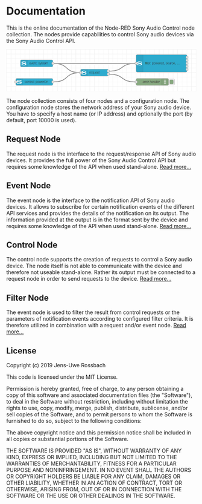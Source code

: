# Documentation
This is the online documentation of the Node-RED Sony Audio Control node collection. The nodes provide capabilities to control Sony audio devices via the Sony Audio Control API.

![Sony Audio Control](images/sony_audio_control.png)

The node collection consists of four nodes and a configuration node. The configuration node stores the network address of your Sony audio device. You have to specify a host name (or IP address) and optionally the port (by default, port 10000 is used).

## Request Node
The request node is the interface to the request/response API of Sony audio devices. It provides the full power of the Sony Audio Control API but requires some knowledge of the API when used stand-alone. [Read more...](sony-audio-request.md)

## Event Node
The event node is the interface to the notification API of Sony audio devices. It allows to subscribe for certain notification events of the different API services and provides the details of the notification on its output. The information provided at the output is in the format sent by the device and requires some knowledge of the API when used stand-alone. [Read more...](sony-audio-event.md)

## Control Node
The control node supports the creation of requests to control a Sony audio device. The node itself is not able to communicate with the device and therefore not useable stand-alone. Rather its output must be connected to a request node in order to send requests to the device. [Read more...](sony-audio-control.md)

## Filter Node
The event node is used to filter the result from control requests or the parameters of notification events according to configured filter criteria. It is therefore utilized in combination with a request and/or event node. [Read more...](sony-audio-filter.md)

## License
Copyright (c) 2019 Jens-Uwe Rossbach

This code is licensed under the MIT License.

Permission is hereby granted, free of charge, to any person obtaining a copy
of this software and associated documentation files (the "Software"), to deal
in the Software without restriction, including without limitation the rights
to use, copy, modify, merge, publish, distribute, sublicense, and/or sell
copies of the Software, and to permit persons to whom the Software is
furnished to do so, subject to the following conditions:

The above copyright notice and this permission notice shall be included in all
copies or substantial portions of the Software.

THE SOFTWARE IS PROVIDED "AS IS", WITHOUT WARRANTY OF ANY KIND, EXPRESS OR
IMPLIED, INCLUDING BUT NOT LIMITED TO THE WARRANTIES OF MERCHANTABILITY,
FITNESS FOR A PARTICULAR PURPOSE AND NONINFRINGEMENT. IN NO EVENT SHALL THE
AUTHORS OR COPYRIGHT HOLDERS BE LIABLE FOR ANY CLAIM, DAMAGES OR OTHER
LIABILITY, WHETHER IN AN ACTION OF CONTRACT, TORT OR OTHERWISE, ARISING FROM,
OUT OF OR IN CONNECTION WITH THE SOFTWARE OR THE USE OR OTHER DEALINGS IN THE
SOFTWARE.